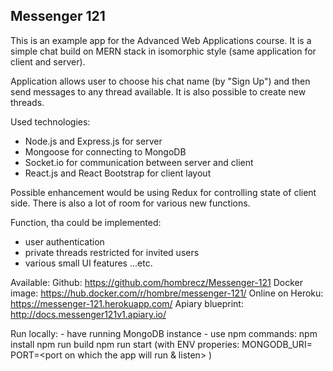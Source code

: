 Messenger 121
-------------
This is an example app for the Advanced Web Applications course. It is a simple chat build on MERN stack in isomorphic style (same application for client and server).

Application allows user to choose his chat name (by "Sign Up") and then send messages to any thread available. It is also possible to create new threads.

Used technologies:
- Node.js and Express.js for server
- Mongoose for connecting to MongoDB
- Socket.io for communication between server and client
- React.js and React Bootstrap for client layout

Possible enhancement would be using Redux for controlling state of client side. There is also a lot of room for various new functions.

Function, tha could be implemented:
- user authentication
- private threads restricted for invited users
- various small UI features
...etc.

Available:
    Github: https://github.com/hombrecz/Messenger-121
    Docker image: https://hub.docker.com/r/hombre/messenger-121/
    Online on Heroku: https://messenger-121.herokuapp.com/
    Apiary blueprint: http://docs.messenger121v1.apiary.io/

Run locally:
    - have running MongoDB instance
    - use npm commands:
        npm install
        npm run build
        npm run start (with ENV properies:
                            MONGODB_URI=<adress of your MongoDB>
                            PORT=<port on which the app will run & listen>
                      )
